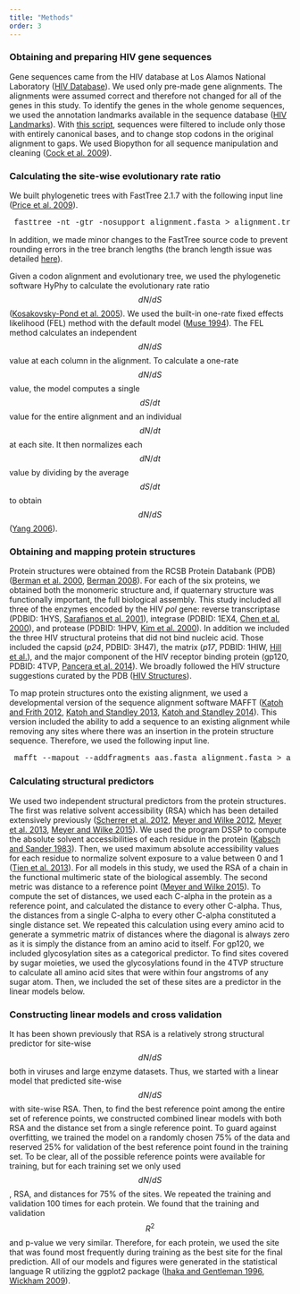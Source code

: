 ```yaml
---
title: "Methods"
order: 3
---
```


### Obtaining and preparing HIV gene sequences

Gene sequences came from the HIV database at Los Alamos National Laboratory ([HIV Database](http://www.hiv.lanl.gov/content/index)). We used only pre-made gene alignments. The alignments were assumed correct and therefore not changed for all of the genes in this study. To identify the genes in the whole genome sequences, we used the annotation landmarks available in the sequence database ([HIV Landmarks](http://www.hiv.lanl.gov/content/sequence/HIV/MAP/landmark.html)). With [this script](data/gp120/gp120_sequences/translate_dna_sequences.py), sequences were filtered to include only those with entirely canonical bases, and to change stop codons in the original alignment to gaps. We used Biopython for all sequence manipulation and cleaning ([Cock et al. 2009](https://dx.doi.org/10.1093/bioinformatics/btp163)).

### Calculating the site-wise evolutionary rate ratio

We built phylogenetic trees with FastTree 2.1.7 with the following input line ([Price et al. 2009](https://dx.doi.org/10.1371/journal.pone.0009490)).

<pre> <span style="font-family:Courier">fasttree -nt -gtr -nosupport alignment.fasta > alignment.tree</span> </pre>

In addition, we made minor changes to the FastTree source code to prevent rounding errors in the tree branch lengths (the branch length issue was detailed  [here](http://darlinglab.org/blog/2015/03/23/not-so-fast-fasttree.html)).

Given a codon alignment and evolutionary tree, we used the phylogenetic software HyPhy to calculate the evolutionary rate ratio $$ dN/dS $$ ([Kosakovsky-Pond et al. 2005](https://dx.doi.org/10.1093/bioinformatics/bti079)). We used the built-in one-rate fixed effects likelihood (FEL) method with the default model ([Muse 1994](http://www.ncbi.nlm.nih.gov/pubmed/7968485)). The FEL method calculates an independent $$ dN/dS $$ value at each column in the alignment. To calculate a one-rate $$ dN/dS $$ value, the model computes a single $$ dS/dt $$ value for the entire alignment and an individual $$ dN/dt $$ at each site. It then normalizes each $$ dN/dt $$ value by dividing by the average $$ dS/dt $$ to obtain $$ dN/dS $$ ([Yang 2006](http://download.bioon.com.cn/view/upload/month_0808/20080811_979a0656719f9157b466IruZP7mlp2U9.attach.pdf)). 

### Obtaining and mapping protein structures

Protein structures were obtained from the RCSB Protein Databank (PDB) ([Berman et al. 2000](https://dx.doi.org/10.1093/nar/28.1.235), [Berman 2008](https://dx.doi.org/10.1107/S0108767307035623)). For each of the six proteins, we obtained both the monomeric structure and, if quaternary structure was functionally important, the full biological assembly. This study included all three of the enzymes encoded by the HIV *pol* gene: reverse transcriptase (PDBID: 1HYS, [Sarafianos et al. 2001](https://dx.doi.org/10.1093/emboj/20.6.1449)), integrase (PDBID: 1EX4, [Chen et al. 2000](https://dx.doi.org/10.1073/pnas.150220297)), and protease (PDBID: 1HPV, [Kim et al. 2000](https://dx.doi.org/10.1021/ja00108a056)). In addition we included the three HIV structural proteins that did not bind nucleic acid. Those included the capsid (*p24*, PDBID: 3H47), the matrix (*p17*, PDBID: 1HIW, [Hill et al.](http://www.ncbi.nlm.nih.gov/pubmed/8610175)), and the major component of the HIV receptor binding protein (gp120, PDBID: 4TVP, [Pancera et al. 2014](https://dx.doi.org/10.1038/nature13808)). We broadly followed the HIV structure suggestions curated by the PDB ([HIV Structures](http://www.rcsb.org/pdb/education_discussion/educational_resources/struct_bio_hiv_lores.pdf)).

To map protein structures onto the existing alignment, we used a developmental version of the sequence alignment software MAFFT ([Katoh and Frith 2012](https://dx.doi.org/10.1093/bioinformatics/bts578), [Katoh and Standley 2013](https://dx.doi.org/10.1093/molbev/mst010), [Katoh and Standley 2014](https://dx.doi.org/10.1007/978-1-62703-646-7_8)). This version included the ability to add a sequence to an existing alignment while removing any sites where there was an insertion in the protein structure sequence. Therefore, we used the following input line.

<pre> <span style="font-family:Courier">mafft --mapout --addfragments aas.fasta alignment.fasta > added_alignment.fasta</span> </pre>

### Calculating structural predictors

We used two independent structural predictors from the protein structures. The first was relative solvent accessibility (RSA) which has been detailed extensively previously ([Scherrer et al. 2012](https://dx.doi.org/10.1186/1471-2148-12-179), [Meyer and Wilke 2012](http://dx.doi.org/10.1093/molbev/mss217), [Meyer et al. 2013](http://dx.doi.org/10.1098/rstb.2012.0334), [Meyer and Wilke 2015](http://dx.doi.org/10.1371/journal.ppat.1004940)). We used the program DSSP to compute the absolute solvent accessibilities of each residue in the protein ([Kabsch and Sander 1983](http://www.ncbi.nlm.nih.gov/pubmed/6667333)). Then, we used maximum absolute accessibility values for each residue to normalize solvent exposure to a value between 0 and 1 ([Tien et al. 2013](https://dx.doi.org/10.1371/journal.pone.0080635)). For all models in this study, we used the RSA of a chain in the functional multimeric state of the biological assembly. The second metric was distance to a reference point ([Meyer and Wilke 2015](http://dx.doi.org/10.1371/journal.ppat.1004940)). To compute the set of distances, we used each C-alpha in the protein as a reference point, and calculated the distance to every other C-alpha. Thus, the distances from a single C-alpha to every other C-alpha constituted a single distance set. We repeated this calculation using every amino acid to generate a symmetric matrix of distances where the diagonal is always zero as it is simply the distance from an amino acid to itself. For gp120, we included glycosylation sites as a categorical predictor. To find sites covered by sugar moieties, we used the glycosylations found in the 4TVP structure to calculate all amino acid sites that were within four angstroms of any sugar atom. Then, we included the set of these sites are a predictor in the linear models below.

### Constructing linear models and cross validation

It has been shown previously that RSA is a relatively strong structural predictor for site-wise $$ dN/dS $$ both in viruses and large enzyme datasets. Thus, we started with a linear model that predicted site-wise $$ dN/dS $$ with site-wise RSA. Then, to find the best reference point among the entire set of reference points, we constructed combined linear models with both RSA and the distance set from a single reference point. To guard against overfitting, we trained the model on a randomly chosen 75% of the data and reserved 25% for validation of the best reference point found in the training set. To be clear, all of the possible reference points were available for training, but for each training set we only used $$ dN/dS $$, RSA, and distances for 75% of the sites. We repeated the training and validation 100 times for each protein. We found that the training and validation $$ R^{2} $$ and p-value we very similar. Therefore, for each protein, we used the site that was found most frequently during training as the best site for the final prediction. All of our models and figures were generated in the statistical language R utilizing the ggplot2 package ([Ihaka and Gentleman 1996](https://dx.doi.org/10.1080/10618600.1996.10474713), [Wickham 2009](http://had.co.nz/ggplot2/book)).  
